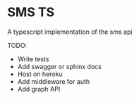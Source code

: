 # SMS TS

A typescript implementation of the sms api

TODO:

- Write tests
- Add swagger or sphinx docs
- Host on heroku
- Add middleware for auth
- Add graph API
